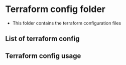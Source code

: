 # Terraform config folder

- This folder contains the terraform configuration files

## List of terraform config


## Terraform config usage